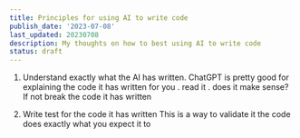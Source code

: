 ```yaml
---
title: Principles for using AI to write code
publish_date: '2023-07-08'
last_updated: 20230708
description: My thoughts on how to best using AI to write code
status: draft
---
```


1. Understand exactly what the AI has written.
  ChatGPT is pretty good for explaining the code it has written for you . read it . does it make sense? If not break the code it has written


2. Write test for the code it has written
  This is a way to validate it the code does exactly what you expect it to


